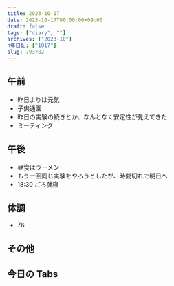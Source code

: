```yaml
---
title: 2023-10-17
date: 2023-10-17T00:00:00+09:00
draft: false
tags: ["diary", ""]
archives: ["2023-10"]
n年日記: ["1017"]
slug: 793782
---
```


## 午前

- 昨日よりは元気
- 子供通園
- 昨日の実験の続きとか、なんとなく安定性が見えてきた
- ミーティング

## 午後

- 昼食はラーメン
- もう一回同じ実験をやろうとしたが、時間切れで明日へ
- 18:30 ごろ就寝

## 体調

- 76

## その他

## 今日の Tabs
